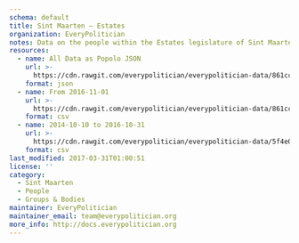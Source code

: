 ```yaml
---
schema: default
title: Sint Maarten — Estates
organization: EveryPolitician
notes: Data on the people within the Estates legislature of Sint Maarten.
resources:
  - name: All Data as Popolo JSON
    url: >-
      https://cdn.rawgit.com/everypolitician/everypolitician-data/861cc19d2d9808c832d00f9a6d0ae8e25310095b/data/Sint_Maarten/Estates/ep-popolo-v1.0.json
    format: json
  - name: From 2016-11-01
    url: >-
      https://cdn.rawgit.com/everypolitician/everypolitician-data/861cc19d2d9808c832d00f9a6d0ae8e25310095b/data/Sint_Maarten/Estates/term-3.csv
    format: csv
  - name: 2014-10-10 to 2016-10-31
    url: >-
      https://cdn.rawgit.com/everypolitician/everypolitician-data/5f4e08ffce0efd1bebf41fd8a8edb3ddb034d771/data/Sint_Maarten/Estates/term-2.csv
    format: csv
last_modified: 2017-03-31T01:00:51
license: ''
category:
  - Sint Maarten
  - People
  - Groups & Bodies
maintainer: EveryPolitician
maintainer_email: team@everypolitician.org
more_info: http://docs.everypolitician.org
---
```

